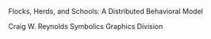 Flocks, Herds, and Schools:
A Distributed Behavioral Model

Craig W. Reynolds
Symbolics Graphics Division
